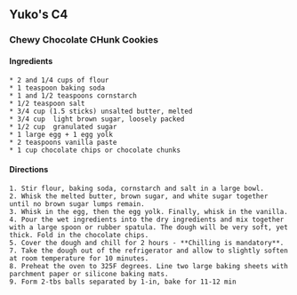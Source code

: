 

## Yuko's C4
### Chewy Chocolate CHunk Cookies


#### Ingredients

	* 2 and 1/4 cups of flour
	* 1 teaspoon baking soda
	* 1 and 1/2 teaspoons cornstarch
	* 1/2 teaspoon salt
	* 3/4 cup (1.5 sticks) unsalted butter, melted
	* 3/4 cup  light brown sugar, loosely packed
	* 1/2 cup  granulated sugar
	* 1 large egg + 1 egg yolk
	* 2 teaspoons vanilla paste 
	* 1 cup chocolate chips or chocolate chunks


#### Directions

	1. Stir flour, baking soda, cornstarch and salt in a large bowl. 
	2. Whisk the melted butter, brown sugar, and white sugar together until no brown sugar lumps remain.
	3. Whisk in the egg, then the egg yolk. Finally, whisk in the vanilla. 
	4. Pour the wet ingredients into the dry ingredients and mix together with a large spoon or rubber spatula. The dough will be very soft, yet thick. Fold in the chocolate chips.
	5. Cover the dough and chill for 2 hours - **Chilling is mandatory**.
	7. Take the dough out of the refrigerator and allow to slightly soften at room temperature for 10 minutes.
	8. Preheat the oven to 325F degrees. Line two large baking sheets with parchment paper or silicone baking mats. 
	9. Form 2-tbs balls separated by 1-in, bake for 11-12 min